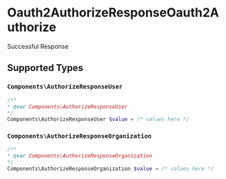 # Oauth2AuthorizeResponseOauth2Authorize

Successful Response


## Supported Types

### `Components\AuthorizeResponseUser`

```php
/**
* @var Components\AuthorizeResponseUser
*/
Components\AuthorizeResponseUser $value = /* values here */
```

### `Components\AuthorizeResponseOrganization`

```php
/**
* @var Components\AuthorizeResponseOrganization
*/
Components\AuthorizeResponseOrganization $value = /* values here */
```

